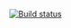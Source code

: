 [![Build status](https://ci.appveyor.com/api/projects/status/8y13ausxmr4abnby?svg=true)](https://ci.appveyor.com/project/Jenyadio/classes-1)
